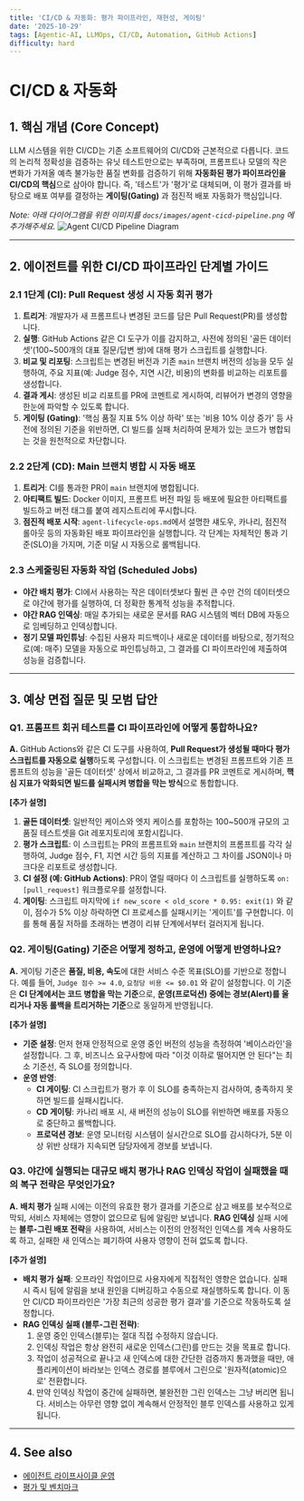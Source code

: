 ```yaml
---
title: 'CI/CD & 자동화: 평가 파이프라인, 재현성, 게이팅'
date: '2025-10-29'
tags: [Agentic-AI, LLMOps, CI/CD, Automation, GitHub Actions]
difficulty: hard
---
```


# CI/CD & 자동화

## 1. 핵심 개념 (Core Concept)

LLM 시스템을 위한 CI/CD는 기존 소프트웨어의 CI/CD와 근본적으로 다릅니다. 코드의 논리적 정확성을 검증하는 유닛 테스트만으로는 부족하며, 프롬프트나 모델의 작은 변화가 가져올 예측 불가능한 품질 변화를 검증하기 위해 **자동화된 평가 파이프라인을 CI/CD의 핵심**으로 삼아야 합니다. 즉, '테스트'가 '평가'로 대체되며, 이 평가 결과를 바탕으로 배포 여부를 결정하는 **게이팅(Gating)** 과 점진적 배포 자동화가 핵심입니다.

*Note: 아래 다이어그램을 위한 이미지를 `docs/images/agent-cicd-pipeline.png` 에 추가해주세요.*
![Agent CI/CD Pipeline Diagram](../../images/agent-cicd-pipeline.png)

______________________________________________________________________

## 2. 에이전트를 위한 CI/CD 파이프라인 단계별 가이드

### 2.1 1단계 (CI): Pull Request 생성 시 자동 회귀 평가

1. **트리거**: 개발자가 새 프롬프트나 변경된 코드를 담은 Pull Request(PR)를 생성합니다.
1. **실행**: GitHub Actions 같은 CI 도구가 이를 감지하고, 사전에 정의된 '골든 데이터셋'(100~500개의 대표 질문/답변 쌍)에 대해 평가 스크립트를 실행합니다.
1. **비교 및 리포팅**: 스크립트는 변경된 버전과 기존 `main` 브랜치 버전의 성능을 모두 실행하여, 주요 지표(예: Judge 점수, 지연 시간, 비용)의 변화를 비교하는 리포트를 생성합니다.
1. **결과 게시**: 생성된 비교 리포트를 PR에 코멘트로 게시하여, 리뷰어가 변경의 영향을 한눈에 파악할 수 있도록 합니다.
1. **게이팅 (Gating)**: '핵심 품질 지표 5% 이상 하락' 또는 '비용 10% 이상 증가' 등 사전에 정의된 기준을 위반하면, CI 빌드를 실패 처리하여 문제가 있는 코드가 병합되는 것을 원천적으로 차단합니다.

### 2.2 2단계 (CD): Main 브랜치 병합 시 자동 배포

1. **트리거**: CI를 통과한 PR이 `main` 브랜치에 병합됩니다.
1. **아티팩트 빌드**: Docker 이미지, 프롬프트 버전 파일 등 배포에 필요한 아티팩트를 빌드하고 버전 태그를 붙여 레지스트리에 푸시합니다.
1. **점진적 배포 시작**: `agent-lifecycle-ops.md`에서 설명한 섀도우, 카나리, 점진적 롤아웃 등의 자동화된 배포 파이프라인을 실행합니다. 각 단계는 자체적인 통과 기준(SLO)을 가지며, 기준 미달 시 자동으로 롤백됩니다.

### 2.3 스케줄링된 자동화 작업 (Scheduled Jobs)

- **야간 배치 평가**: CI에서 사용하는 작은 데이터셋보다 훨씬 큰 수만 건의 데이터셋으로 야간에 평가를 실행하여, 더 정확한 통계적 성능을 추적합니다.
- **야간 RAG 인덱싱**: 매일 추가되는 새로운 문서를 RAG 시스템의 벡터 DB에 자동으로 임베딩하고 인덱싱합니다.
- **정기 모델 파인튜닝**: 수집된 사용자 피드백이나 새로운 데이터를 바탕으로, 정기적으로(예: 매주) 모델을 자동으로 파인튜닝하고, 그 결과를 CI 파이프라인에 제출하여 성능을 검증합니다.

______________________________________________________________________

## 3. 예상 면접 질문 및 모범 답안

### Q1. 프롬프트 회귀 테스트를 CI 파이프라인에 어떻게 통합하나요?

**A.** GitHub Actions와 같은 CI 도구를 사용하여, **Pull Request가 생성될 때마다 평가 스크립트를 자동으로 실행**하도록 구성합니다. 이 스크립트는 변경된 프롬프트와 기존 프롬프트의 성능을 '골든 데이터셋' 상에서 비교하고, 그 결과를 PR 코멘트로 게시하며, **핵심 지표가 악화되면 빌드를 실패시켜 병합을 막는 방식**으로 통합합니다.

**\[추가 설명\]**

1. **골든 데이터셋**: 일반적인 케이스와 엣지 케이스를 포함하는 100~500개 규모의 고품질 테스트셋을 Git 레포지토리에 포함시킵니다.
1. **평가 스크립트**: 이 스크립트는 PR의 프롬프트와 `main` 브랜치의 프롬프트를 각각 실행하여, Judge 점수, F1, 지연 시간 등의 지표를 계산하고 그 차이를 JSON이나 마크다운 리포트로 생성합니다.
1. **CI 설정 (예: GitHub Actions)**: PR이 열릴 때마다 이 스크립트를 실행하도록 `on: [pull_request]` 워크플로우를 설정합니다.
1. **게이팅**: 스크립트 마지막에 `if new_score < old_score * 0.95: exit(1)` 와 같이, 점수가 5% 이상 하락하면 CI 프로세스를 실패시키는 '게이트'를 구현합니다. 이를 통해 품질 저하를 초래하는 변경이 리뷰 단계에서부터 걸러지게 됩니다.

### Q2. 게이팅(Gating) 기준은 어떻게 정하고, 운영에 어떻게 반영하나요?

**A.** 게이팅 기준은 **품질, 비용, 속도**에 대한 서비스 수준 목표(SLO)를 기반으로 정합니다. 예를 들어, `Judge 점수 >= 4.0`, `요청당 비용 <= $0.01` 와 같이 설정합니다. 이 기준은 **CI 단계에서는 코드 병합을 막는 기준**으로, **운영(프로덕션) 중에는 경보(Alert)를 울리거나 자동 롤백을 트리거하는 기준**으로 동일하게 반영됩니다.

**\[추가 설명\]**

- **기준 설정**: 먼저 현재 안정적으로 운영 중인 버전의 성능을 측정하여 '베이스라인'을 설정합니다. 그 후, 비즈니스 요구사항에 따라 "이것 이하로 떨어지면 안 된다"는 최소 기준선, 즉 SLO를 정의합니다.
- **운영 반영**:
  - **CI 게이팅**: CI 스크립트가 평가 후 이 SLO를 충족하는지 검사하여, 충족하지 못하면 빌드를 실패시킵니다.
  - **CD 게이팅**: 카나리 배포 시, 새 버전의 성능이 SLO를 위반하면 배포를 자동으로 중단하고 롤백합니다.
  - **프로덕션 경보**: 운영 모니터링 시스템이 실시간으로 SLO를 감시하다가, 5분 이상 위반 상태가 지속되면 담당자에게 경보를 보냅니다.

### Q3. 야간에 실행되는 대규모 배치 평가나 RAG 인덱싱 작업이 실패했을 때의 복구 전략은 무엇인가요?

**A.** **배치 평가** 실패 시에는 이전의 유효한 평가 결과를 기준으로 삼고 배포를 보수적으로 막되, 서비스 자체에는 영향이 없으므로 팀에 알림만 보냅니다. **RAG 인덱싱** 실패 시에는 **블루-그린 배포 전략**을 사용하여, 서비스는 이전의 안정적인 인덱스를 계속 사용하도록 하고, 실패한 새 인덱스는 폐기하여 사용자 영향이 전혀 없도록 합니다.

**\[추가 설명\]**

- **배치 평가 실패**: 오프라인 작업이므로 사용자에게 직접적인 영향은 없습니다. 실패 시 즉시 팀에 알림을 보내 원인을 디버깅하고 수동으로 재실행하도록 합니다. 이 동안 CI/CD 파이프라인은 '가장 최근의 성공한 평가 결과'를 기준으로 작동하도록 설정합니다.
- **RAG 인덱싱 실패 (블루-그린 전략)**:
  1. 운영 중인 인덱스(블루)는 절대 직접 수정하지 않습니다.
  1. 인덱싱 작업은 항상 완전히 새로운 인덱스(그린)를 만드는 것을 목표로 합니다.
  1. 작업이 성공적으로 끝나고 새 인덱스에 대한 간단한 검증까지 통과했을 때만, 애플리케이션이 바라보는 인덱스 경로를 블루에서 그린으로 '원자적(atomic)으로' 전환합니다.
  1. 만약 인덱싱 작업이 중간에 실패하면, 불완전한 그린 인덱스는 그냥 버리면 됩니다. 서비스는 아무런 영향 없이 계속해서 안정적인 블루 인덱스를 사용하고 있게 됩니다.

______________________________________________________________________

## 4. See also

- [에이전트 라이프사이클 운영](../5-6-agentops-%EC%9A%B4%EC%98%81-and-%EC%9E%90%EB%8F%99%ED%99%94/agent-lifecycle-ops.md)
- [평가 및 벤치마크](../5-5-%ED%94%84%EB%A1%AC%ED%94%84%ED%8A%B8-%EC%97%94%EC%A7%80%EB%8B%88%EC%96%B4%EB%A7%81-and-%ED%8F%89%EA%B0%80/prompt-evaluation-and-benchmarks.md)
